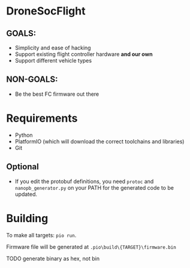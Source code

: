 # DroneSocFlight

## GOALS:
* Simplicity and ease of hacking
* Support existing flight controller hardware **and our own**
* Support different vehicle types

## NON-GOALS:
* Be the best FC firmware out there

# Requirements
* Python
* PlatformIO (which will download the correct toolchains and libraries)
* Git

## Optional
* If you edit the protobuf definitions, you need `protoc` and `nanopb_generator.py` on your PATH for the generated code to be updated.

# Building
To make all targets: `pio run`.

Firmware file will be generated at `.pio\build\{TARGET}\firmware.bin`

TODO generate binary as hex, not bin
